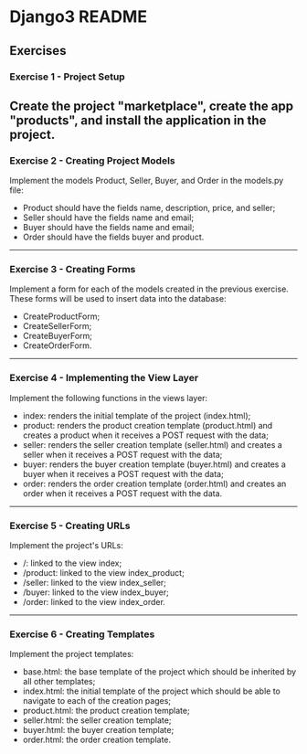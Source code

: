 # Django3 README

## Exercises 

### Exercise 1 - Project Setup
Create the project "marketplace", create the app "products", and install the application in the project.
---
### Exercise 2 - Creating Project Models
Implement the models Product, Seller, Buyer, and Order in the models.py file:

- Product should have the fields name, description, price, and seller;
- Seller should have the fields name and email;
- Buyer should have the fields name and email;
- Order should have the fields buyer and product.
---
### Exercise 3 - Creating Forms
Implement a form for each of the models created in the previous exercise. These forms will be used to insert data into the database:

- CreateProductForm;
- CreateSellerForm;
- CreateBuyerForm;
- CreateOrderForm.
---
### Exercise 4 - Implementing the View Layer
Implement the following functions in the views layer:

- index: renders the initial template of the project (index.html);
- product: renders the product creation template (product.html) and creates a product when it receives a POST request with the data;
- seller: renders the seller creation template (seller.html) and creates a seller when it receives a POST request with the data;
- buyer: renders the buyer creation template (buyer.html) and creates a buyer when it receives a POST request with the data;
- order: renders the order creation template (order.html) and creates an order when it receives a POST request with the data.
---
### Exercise 5 - Creating URLs
Implement the project's URLs:

- /: linked to the view index;
- /product: linked to the view index_product;
- /seller: linked to the view index_seller;
- /buyer: linked to the view index_buyer;
- /order: linked to the view index_order.
---
### Exercise 6 - Creating Templates
Implement the project templates:

- base.html: the base template of the project which should be inherited by all other templates;
- index.html: the initial template of the project which should be able to navigate to each of the creation pages;
- product.html: the product creation template;
- seller.html: the seller creation template;
- buyer.html: the buyer creation template;
- order.html: the order creation template.